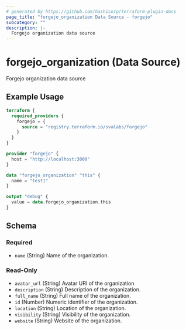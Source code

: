 ```yaml
---
# generated by https://github.com/hashicorp/terraform-plugin-docs
page_title: "forgejo_organization Data Source - forgejo"
subcategory: ""
description: |-
  Forgejo organization data source
---
```


# forgejo_organization (Data Source)

Forgejo organization data source

## Example Usage

```terraform
terraform {
  required_providers {
    forgejo = {
      source = "registry.terraform.io/svalabs/forgejo"
    }
  }
}

provider "forgejo" {
  host = "http://localhost:3000"
}

data "forgejo_organization" "this" {
  name = "test1"
}

output "debug" {
  value = data.forgejo_organization.this
}
```

<!-- schema generated by tfplugindocs -->
## Schema

### Required

- `name` (String) Name of the organization.

### Read-Only

- `avatar_url` (String) Avatar URI of the organization
- `description` (String) Description of the organization.
- `full_name` (String) Full name of the organization.
- `id` (Number) Numeric identifier of the organization.
- `location` (String) Location of the organization.
- `visibility` (String) Visibility of the organization.
- `website` (String) Website of the organization.
